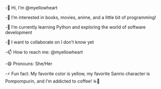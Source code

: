 -👋 Hi, I’m @myellowheart

-👀 I’m interested in books, movies, anime, and a little bit of programming!

-🌱 I’m currently learning Python and exploring the world of software development

-💞️ I want to collaborate on I don’t know yet

-📫 How to reach me: @myellowheart

-😄 Pronouns: She/Her

-⚡ Fun fact: My favorite color is yellow, my favorite Sanrio character is Pompompurin, and I’m addicted to coffee! ☕💛
<!---
myellowheart/myellowheart is a ✨ special ✨ repository because its `README.md` (this file) appears on your GitHub profile.
You can click the Preview link to take a look at your changes.
--->
